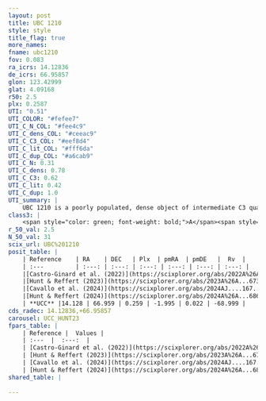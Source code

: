 ```yaml
---
layout: post
title: UBC 1210
style: style
title_flag: true
more_names: 
fname: ubc1210
fov: 0.083
ra_icrs: 14.12836
de_icrs: 66.95857
glon: 123.42999
glat: 4.09168
r50: 2.5
plx: 0.2587
UTI: "0.51"
UTI_COLOR: "#fefee7"
UTI_C_N_COL: "#fee4c9"
UTI_C_dens_COL: "#ceeac9"
UTI_C_C3_COL: "#eef8d4"
UTI_C_lit_COL: "#fff6da"
UTI_C_dup_COL: "#a6cab9"
UTI_C_N: 0.31
UTI_C_dens: 0.78
UTI_C_C3: 0.62
UTI_C_lit: 0.42
UTI_C_dup: 1.0
UTI_summary: |
    UBC 1210 is a poorly populated, dense object of intermediate C3 quality. It was recently reported in the literature.
class3: |
    <span style="color: green; font-weight: bold;">A</span><span style="color: red; font-weight: bold;">C</span>
r_50_val: 2.5
N_50_val: 31
scix_url: UBC%201210
posit_table: |
    | Reference    | RA    | DEC   | Plx  | pmRA  | pmDE   |  Rv  |
    | :---         | :---: | :---: | :---: | :---: | :---: | :---: |
    |[Castro-Ginard et al. (2022)](https://scixplorer.org/abs/2022A%26A...661A.118C) | 14.06 | 66.97 | 0.27 | -1.97 | 0.02 | -68.46 |
    |[Hunt & Reffert (2023)](https://scixplorer.org/abs/2023A%26A...673A.114H) | 14.171 | 66.954 | 0.255 | -1.961 | 0.017 | -69.358 |
    |[Cavallo et al. (2024)](https://scixplorer.org/abs/2024AJ....167...12C) | 14.138 | 66.954 | 0.249 | -- | -- | -- |
    |[Hunt & Reffert (2024)](https://scixplorer.org/abs/2024A%26A...686A..42H) | 14.171 | 66.954 | 0.255 | -1.961 | 0.017 | -69.358 |
    | **UCC** |14.128 | 66.959 | 0.259 | -1.995 | 0.022 | -68.999 | 
cds_radec: 14.12836,+66.95857
carousel: UCC_HUNT23
fpars_table: |
    | Reference |  Values |
    | :---  |  :---:  |
    | [Castro-Ginard et al. (2022)](https://scixplorer.org/abs/2022A%26A...661A.118C) | `AV=2.323, Dist=4072, logAge=8.408` |
    | [Hunt & Reffert (2023)](https://scixplorer.org/abs/2023A%26A...673A.114H) | `AV50=2.721, diffAV50=1.641, MOD50=12.65, logAge50=8.439` |
    | [Cavallo et al. (2024)](https://scixplorer.org/abs/2024AJ....167...12C) | `AV50=2.64, dMod50=12.78, logAge50=8.39, [Fe/H]50=0.04` |
    | [Hunt & Reffert (2024)](https://scixplorer.org/abs/2024A%26A...686A..42H) | `MassJ=554.050` |
shared_table: |
    
---
```

